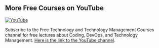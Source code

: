 ## More Free Courses on YouTube

[![YouTube](https://img.shields.io/badge/YouTube-Subscribe-red?style=flat&logo=youtube)](http://www.youtube.com/@FreeTechnologyLectures)

Subscribe to the Free Technology and Technology Management Courses channel for free lectures about Coding, DevOps, and Technology Management. [Here is the link to the YouTube channel](http://www.youtube.com/@FreeTechnologyLectures).

